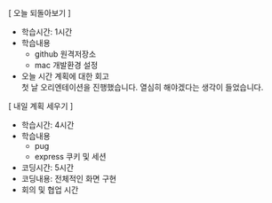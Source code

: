 [ 오늘 되돌아보기 ]
- 학습시간: 1시간
- 학습내용
    - github 원격저장소
    - mac 개발환경 설정
- 오늘 시간 계획에 대한 회고<br/>
    첫 날 오리엔테이션을 진행했습니다. 열심히 해야겠다는 생각이 들었습니다.


[ 내일 계획 세우기 ]
- 학습시간: 4시간
- 학습내용
    - pug
    - express 쿠키 및 세션
- 코딩시간: 5시간
- 코딩내용: 전체적인 화면 구현
- 회의 및 협업 시간